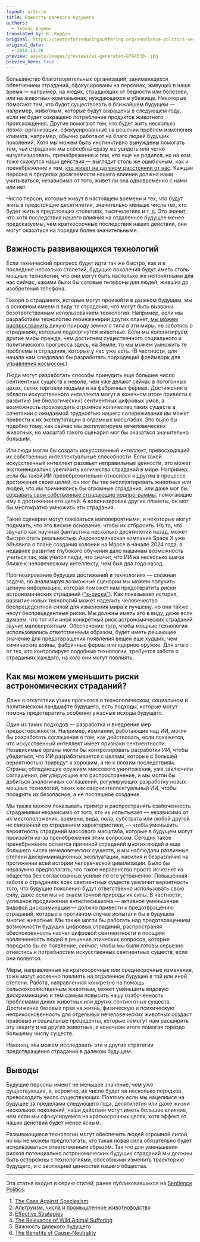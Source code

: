 ```yaml
---
layout: article
title: Важность далекого будущего
authors:
  - Тобиас Бауман
translated_by: К. Кирдан
original: https://centerforreducingsuffering.org/sentience-politics-series-introduction/the-importance-of-the-far-future/
original_date: 
  - 2018.11.26
preview: assets/images/previews/ai-generated-8764610-.jpg
preview_here: true
---
```

Большинство благотворительных организаций, занимающихся облегчением страданий, сфокусированы на персонах, живущих в наше время — например, на людях, страдающих от бедности или болезней, или на животных-компаньонах, нуждающихся в убежище. Некоторые помогают тем, кто будет существовать в ближайшем будущем — например, животным, которые будут выращены в следующем году, если не будет сокращено потребление продуктов животного происхождения. Другие помогают тем, кто будет жить несколько позже: организации, сфокусированные на решении проблем изменения климата, например, обычно работают на благо людей будущих поколений. Хотя мы можем быть инстинктивно вынуждены помогать тем, чьи страдания мы способны сразу же увидеть или четко визуализировать, пренебрежение к тем, кто еще не родился, но на ком тоже скажутся наши действия — выглядит столь же ошибочным, как и пренебрежение к тем, [кто живет на далеком расстоянии от нас](https://www.ted.com/talks/peter_singer_the_why_and_how_of_effective_altruism?subtitle=ru). Каждая персона в пределах досягаемости нашего влияния должна нами учитываться, независимо от того, живет ли она одновременно с нами или нет.

Число персон, которые живут в настоящем времени и тех, что будут жить в предстоящие десятилетия, значительно меньше числа тех, кто будет жить в предстоящих столетиях, тысячелетиях и т. д. Это значит, что хотя последствия нашего влияния на отдаленное будущее менее предсказуемы, чем краткосрочные последствия наших действий, они могут оказаться на порядки более значительными.

## Важность развивающихся технологий

Если технический прогресс будет идти так же быстро, как и в последние несколько столетий, будущие поколения будут иметь столь мощные технологии, что они могут быть настолько же непонятными для нас сейчас, какими были бы сотовые телефоны для людей, живших до изобретения телефона.

Говоря о страданиях, которые могут произойти в далеком будущем, мы в основном имеем в виду те страдания, что могут быть вызваны безответственным использованием технологий. Например, если мы разработаем технологию геоинженерии других планет, [мы можем распространить](https://foundational-research.org/risks-of-astronomical-future-suffering/#Spread_of_wild_animals-2) дикую природу земного типа в эти миры, не заботясь о страданиях, которым подвергнутся животные. Если мы колонизируем другие миры прежде, чем достигнем существенного социального и политического прогресса здесь, на Земле, то мы можем умножить те проблемы и страдания, которые у нас уже есть. (В частности, для начала нам следовало бы разработать подходящий фреймворк для [управления космосом](https://forum.effectivealtruism.org/posts/QkRq6aRA84vv4xsu9/space-governance-is-important-tractable-and-neglected).)

Люди могут разработать способы принудить еще большее число сентиентных существ к неволе, чем уже делают сейчас в потогонных цехах, сетях торговли людьми и на фабричных фермах. Достижения в области искусственного интеллекта могут в конечном итоге привести к развитию (не биологических) сентиентных цифровых умов, а возможность производить огромное количество таких существ в сочетании с ожидаемой трудностью нашего сопереживания им может привести к их эксплутатации в огромных масштабах. Это было бы подобно тому, как сейчас мы эксплуатируем нечеловеческих животных, но масштаб такого сценария мог бы оказаться значительно большим.

Или люди могли бы создать искусственный интеллект, превосходящий их собственные интеллектуальные способности. Если такой искусственный интеллект разовьет неправильные ценности, это может экспоненциально увеличить количество страданий в мире. Например, если бы такой ИИ пренебрежительно относился к другим в процессе достижения своих целей, он мог бы так эксплуатировать животных или людей, что им причинялись бы огромные страдания, или даже мог бы [создавать свои собственные страдающие подпрограммы](https://foundational-research.org/a-dialogue-on-suffering-subroutines/), помогающие ему в достижении его целей. А колонизировав другие планеты, он мог бы многократно умножить эти страдания.

Такие сценарии могут показаться маловероятными, и некоторые могут подумать, что это веское основание, чтобы их отбросить. Но то, что звучало как научная фантастика несколько десятилетий назад, может быстро стать реальностью. Аэрокосмическая компания Space X уже объявила о плане создания колонии на Марсе в начале 2024 года, а недавнее развитие глубокого обучения дало машинам возможность учиться так, как учатся люди, что значит, что ИИ на несколько шагов ближе к человеческому интеллекту, чем был два года назад.

Прогнозирование будущих достижений в технологиях — сложная задача, но анализируя возможные сценарии мы можем получить ценную информацию, которая поможет нам предотвратить риски астрономических страданий (["s-риски"](https://centerforreducingsuffering.org/intro/)). Как показывает история, развитие новых технологий может наделить человечество беспрецедентной силой для изменения мира к лучшему, но они также несут беспрецедентные риски. Мы должны иметь это в виду, даже если думаем, что тот или иной конкретный риск астрономических страданий звучит маловероятным. Обеспечение того, чтобы мощные технологии использовались ответственным образом, будет иметь решающее значение для предотвращения появления вещей еще худших, чем химические войны, фабричные фермы или ядерное оружие. Для этого от тех, кто контролирует подобные технологии, требуется забота о страданиях каждого, на кого они могут повлиять.

## Как мы можем уменьшить риски астрономических страданий?

Даже в отсутствии узких прогнозов о технологическом, социальном и политическом ландшафте будущего, есть подходы, которые могут помочь предотвратить особенно ужасные исходы будущего.

Один из таких подходов — разработка и внедрение мер предосторожности. Например, компании, работающие над ИИ, могли бы разработать соглашения о том, как действовать, если покажется, что искусственный интеллект имеет признаки сентиентности. Независимые органы могли бы контролировать разработки ИИ, чтобы убедиться, что ИИ разрабатывается с целями, которые с большей вероятностью приведут к хорошим, а не к плохим последствиям. Страны, обладающие оружием массового уничтожения, уже заключили соглашения, регулирующие его распространение, и мы могли бы добиться аналогичных соглашений, регулирующих разработку новых мощных технологий, таких как сверхинтеллектуальный ИИ, чтобы поощрять их безопасное, а не поспешное создание.

Мы также можем показывать пример и распространять озабоченность страданиями независимо от того, кто их испытывает — независимо от их местоположения, времени, вида, пола, субстрата или любой другой не связанной со страданием характеристики, — чтобы уменьшить вероятность страданий массового масштаба, которые в будущем могут произойти из-за пренебрежения этим вопросом. Сегодня такое пренебрежение остается причиной страданий многих людей и еще большего числа нечеловеческих существ, и мы наблюдали различные степени дискриминационных эксплуатации, насилия и безразличия на протяжении всей истории человеческой цивилизации. Было бы неразумно предполагать, что такое неравенство просто исчезнет из общества без согласованных усилий по его устранению. Повышенная забота о страданиях всех сентиентных существ увеличит вероятность того, что будущие поколения будут ответственно использовать свою силу, даже если мы не знаем точной природы их силы. В частности, успешное продвижение антиспесишизма — активное уменьшение [видовой дискриминации](https://www.animal-ethics.org/speciesism/) — должно привести к предотвращению страданий, которые в противном случае испытали бы в будущем _многие_ животные. Мы также могли бы работать над предотвращением возможности будущих цифровых страданий, распространяя обеспокоенность насчет цифровой сентиентности и поощряя вовлеченность людей в решение этических вопросов, которые породило бы ее появление, _сейчас_, чтобы мы были готовы серьезно отнестись к потребностям искусственных сентиентных существ, если они появятся.

Меры, направленные на краткосрочные или среднесрочные изменения, тоже могут косвенно повлиять на отдаленное будущее в той или иной степени. Работа, направленная конкретно на помощь сельскохозяйственным животным, может уменьшить видовую дискриминацию и тем самым повысить нашу озабоченность проблемами диких животных или других сентиентных существ. Достижение базовых прав на жизнь, физическую и психическую неприкосновенность для отдельных нечеловеческих животных создаст правовые и социальные прецеденты, которые помогут нам расширить эту защиту и на других животных, в конечном итоге помогая гораздо большему числу существ.

Наконец, мы можем исследовать эти и другие стратегии предотвращения страданий в далеком будущем.

## Выводы

Будущие персоны имеют не меньшее значение, чем уже существующие, и, вероятно, их число будет на несколько порядков превосходить число существующих. Поэтому если мы нацелимся на будущее за пределами следующего года, десятилетия или даже жизни нескольких поколений, наши действия могут иметь большее влияние, чем если мы сфокусируемся на краткосрочных целях, хотя эффект от наших действий будет менее ясным.

Развивающиеся технологии могут обеспечить людей огромной силой, но мы не можем предполагать, что такая новая сила обязательно будет использоваться ответственным образом. Так что для уменьшения рисков потенциально астрономических будущих страданий мы должны быть осторожны с технологиями, способными изменить траекторию будущего, и с эволюцией ценностей нашего общества.

---

Эта статья входит в серию статей, ранее публиковавшихся на [Sentience Politics](https://sentience-politics.org/):

1. [The Case Against Speciesism](https://centerforreducingsuffering.org/sentience-politics-series-introduction/the-case-against-speciesism/)
2. [Альтруизм, числа и промышленное животноводство](tobias-baumann-altruism-numbers-and-factory-farms.html)
3. [Effective Strategies](https://centerforreducingsuffering.org/sentience-politics-series-introduction/effective-strategies-to-reduce-animal-suffering/)
4. [The Relevance of Wild Animal Suffering](https://centerforreducingsuffering.org/sentience-politics-series-introduction/the-relevance-of-wild-animal-suffering/)
5. Важность далекого будущего
6. [The Benefits of Cause-Neutrality](https://centerforreducingsuffering.org/sentience-politics-series-introduction/the-benefits-of-cause-neutrality/)
